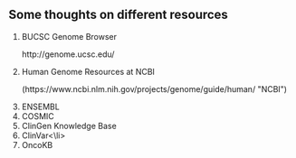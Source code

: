 ## Some thoughts on different resources

<ol>
<li>BUCSC Genome Browser</li>
<p> http://genome.ucsc.edu/ </p>
<li>Human Genome Resources at NCBI</li>
<p>(https://www.ncbi.nlm.nih.gov/projects/genome/guide/human/ "NCBI")<p>
  

  
  
<li>ENSEMBL</li>
<li>COSMIC</li>
<li>ClinGen Knowledge Base</li>
<li>ClinVar<\li>
<li>OncoKB</li>
</ol>



